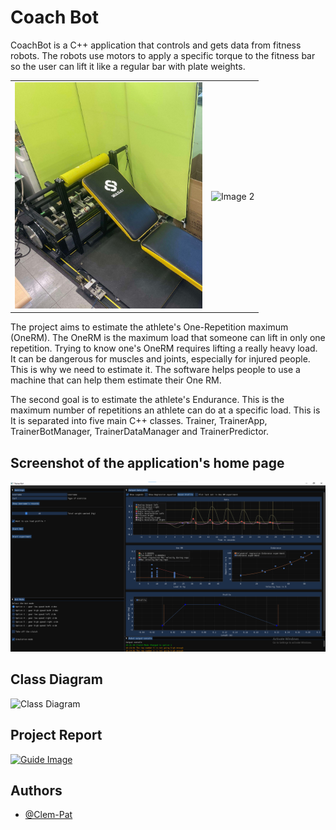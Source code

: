
# Coach Bot

CoachBot is a C++ application that controls and gets data from fitness robots. 
The robots use motors to apply a specific torque to the fitness bar so the user can lift it like a regular bar with plate weights. 

<table>
  <tr>
    <td><img src="resources/robot1.jpg" alt="Image 1" width="300"/></td>
    <td><img src="https://github.com/Clem-Pat/TrainerBot/blob/main/resources/robot2.jpg" alt="Image 2" width="300"/></td>
  </tr>
</table>

The project aims to estimate the athlete's One-Repetition maximum (OneRM). The OneRM is the maximum load that someone can lift in only one repetition. Trying to know one's OneRM requires lifting a really heavy load. It can be dangerous for muscles and joints, especially for injured people. This is why we need to estimate it. 
The software helps people to use a machine that can help them estimate their One RM. 

The second goal is to estimate the athlete's Endurance. This is the maximum number of repetitions an athlete can do at a specific load. This is  
It is separated into five main C++ classes. Trainer, TrainerApp, TrainerBotManager, TrainerDataManager and TrainerPredictor.



## Screenshot of the application's home page
![ImageApp](resources/homePage2.png)



## Class Diagram
![Class Diagram](https://github.com/Clem-Pat/TrainerBot/blob/main/resources/ClassDiagram_1.1.1.png)



## Project Report
<a href="resources/Clement_PATRIZIO_Internship_report.pdf">
  <img src="https://static.vecteezy.com/system/resources/previews/023/234/824/original/pdf-icon-red-and-white-color-for-free-png.png" alt="Guide Image" width="70" height="70">
</a>


## Authors

- [@Clem-Pat](https://www.github.com/Clem-Pat)

